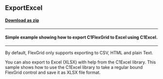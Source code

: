 ## ExportExcel
#### [Download as zip](https://grapecity.github.io/DownGit/#/home?url=https://github.com/GrapeCity/ComponentOne-WPF-Samples/tree/master/NET_462/FlexGrid/CS/ExcelExport)
____
#### Simple example showing how to export C1FlexGrid to Excel using C1Excel.
____
By default, FlexGrid only supports exporting to CSV, HTML and plain Text.

You can also export to Excel (XLSX) with help from the C1Excel library. This sample shows how to use the C1Excel library to take a regular bound FlexGrid control and save it as XLSX file format.

